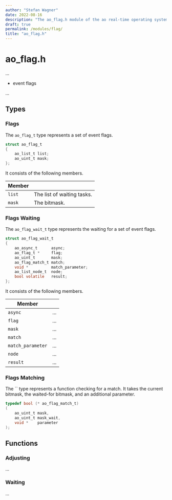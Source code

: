 ```yaml
---
author: "Stefan Wagner"
date: 2022-08-16
description: "The ao_flag.h module of the ao real-time operating system."
draft: true
permalink: /modules/flag/
title: "ao_flag.h"
---
```


# ao_flag.h

...

- event flags

...

## Types

### Flags

The `ao_flag_t` type represents a set of event flags.

```c
struct ao_flag_t
{
    ao_list_t list;
    ao_uint_t mask;
};
```

It consists of the following members.

| Member | |
|--------|-|
| `list` | The list of waiting tasks. |
| `mask` | The bitmask. |

### Flags Waiting

The `ao_flag_wait_t` type represents the waiting for a set of event flags.

```c
struct ao_flag_wait_t
{
    ao_async_t      async;
    ao_flag_t *     flag;
    ao_uint_t       mask;
    ao_flag_match_t match;
    void *          match_parameter;
    ao_list_node_t  node;
    bool volatile   result;
};
```

It consists of the following members.

| Member | |
|--------|-|
| `async` | ... |
| `flag` | ... |
| `mask` | ... |
| `match` | ... |
| `match_parameter` | ... |
| `node` | ... |
| `result` | ... |

### Flags Matching

The `` type represents a function checking for a match. It takes the current bitmask, the waited-for bitmask, and an additional parameter.

```c
typedef bool (* ao_flag_match_t)
(
    ao_uint_t mask,
    ao_uint_t mask_wait,
    void *    parameter
);
```

## Functions

### Adjusting

...

### Waiting

...
